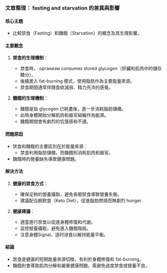 ### 文章整理： fasting and starvation 的差異與影響

#### 核心主題
- 比較禁食（Fasting）和饑餓（Starvation）的概念及其生理影響。

#### 主要觀念
1. **禁食的生理機制**：
   - 禁食時， организм consumes stored glycogen（肝臟和肌肉中的儲存糖分）。
   - 後續進入 fat-burning 模式，使用脂肪作為主要能量來源。
   - 禁食期間通常伴隨食欲減弱、精力充沛的感覺。

2. **饑餓的生理機制**：
   - 饑餓是指 glycogen 已耗盡後，進一步消耗脂肪儲備。
   - 此時身體開始分解肌肉和器官組織作為能源。
   - 饑餓期間會有劇烈的饥饿感和不適。

#### 問題原因
- 禁食和饑餓的主要區別在於能量來源：
  - 禁食利用脂肪儲備，而饑餓則消耗肌肉和器官。
- 饑餓時的營養缺失導致健康問題。

#### 解決方法
1. **健康的禁食方式**：
   - 確保足夠的營養攝取，避免長期禁食導致營養失衡。
   - 建議配合酮飲食（Keto Diet），促進脂肪燃燒而無劇烈 hunger.

2. **健康建議**：
   - 適當進行禁食以促進身體修復和代謝。
   - 监控營養攝取，避免進入饑餓階段。
   - 注意身體Signal，适时进食以維持能量平衡。

#### 結論
- 禁食是健康的短期能量來源切換，有利於身體修復和 fat-burning。
- 饑餓則會導致肌肉分解和嚴重健康問題，需避免過度禁食或營養不良。